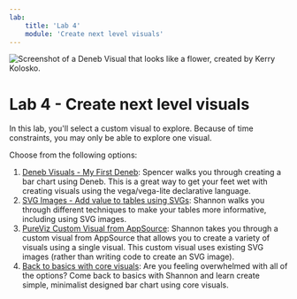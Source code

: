 ```yaml
---
lab:
    title: 'Lab 4'
    module: 'Create next level visuals'
---
```


![Screenshot of a Deneb Visual that looks like a flower, created by Kerry Kolosko.](https://github.com/shannonlindsay/WitchesGuide/assets/77289548/c9b03836-2ad2-4c42-bec6-7ab26c5c17a3)

# Lab 4 - Create next level visuals

In this lab, you'll select a custom visual to explore. Because of time constraints, you may only be able to explore one visual. 

Choose from the following options:

1) [Deneb Visuals - My First Deneb](https://workout-wednesday.com/pbi-2022-w37/): Spencer walks you through creating a bar chart using Deneb. This is a great way to get your feet wet with creating visuals using the vega/vega-lite declarative language.
2) [SVG Images - Add value to tables using SVGs](https://workout-wednesday.com/pbi-2023-w42/): Shannon walks you through different techniques to make your tables more informative, including using SVG images.
3) [PureViz Custom Visual from AppSource](https://workout-wednesday.com/pbi-2021-w35/): Shannon takes you through a custom visual from AppSource that allows you to create a variety of visuals using a single visual. This custom visual uses existing SVG images (rather than writing code to create an SVG image).
4) [Back to basics with core visuals](https://workout-wednesday.com/pbi-2023-w23/): Are you feeling overwhelmed with all of the options? Come back to basics with Shannon and learn create simple, minimalist designed bar chart using core visuals.